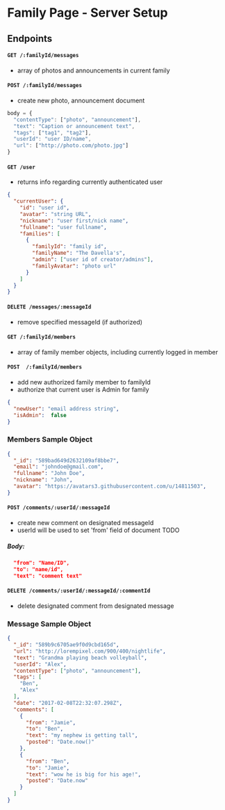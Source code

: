 # Family Page - Server Setup

## Endpoints

#### `GET /:familyId/messages`
- array of photos and announcements in current family

#### `POST /:familyId/messages`
- create new photo, announcement document

```js
body = {
  "contentType": ["photo", "announcement"],
  "text": "Caption or announcement text",
  "tags": ["tag1", "tag2"],
  "userId": "user ID/name",
  "url": ["http://photo.com/photo.jpg"]
}
```

#### `GET /user`
- returns info regarding currently authenticated user

```json
{
  "currentUser": {
    "id": "user id",
    "avatar": "string URL",
    "nickname": "user first/nick name",
    "fullname": "user fullname",
    "families": [
      {
        "familyId": "family id",
        "familyName": "The Davella's",
        "admin": ["user id of creator/admins"],
        "familyAvatar": "photo url"
      }
    ]
  }
}
```

#### `DELETE /messages/:messageId`
- remove specified messageId (if authorized)

#### `GET /:familyId/members`
- array of family member objects, including currently logged in member

#### `POST  /:familyId/members`
- add new authorized family member to familyId
- authorize that current user is Admin for family

```json
{
  "newUser": "email address string",
  "isAdmin":  false
}
```

### Members Sample Object
```json
{
  "_id": "589bad649d2632109af8bbe7",
  "email": "johndoe@gmail.com",
  "fullname": "John Doe",
  "nickname": "John",
  "avatar": "https://avatars3.githubusercontent.com/u/14811503",
}
```

#### `POST /comments/:userId/:messageId`
- create new comment on designated messageId
- userId will be used to set 'from' field of document TODO

##### Body:

```json
  "from": "Name/ID",
  "to": "name/id",
  "text": "comment text"
```

#### `DELETE /comments/:userId/:messageId/:commentId`
- delete designated comment from designated message

### Message Sample Object
```json
{
  "_id": "589b9c6705ae9f0d9cbd165d",
  "url": "http://lorempixel.com/900/400/nightlife",
  "text": "Grandma playing beach volleyball",
  "userId": "Alex",
  "contentType": ["photo", "announcement"],
  "tags": [
    "Ben",
    "Alex"
  ],
  "date": "2017-02-08T22:32:07.298Z",
  "comments": [
    {
      "from": "Jamie",
      "to": "Ben",
      "text": "my nephew is getting tall",
      "posted": "Date.now()"
    },
    {
      "from": "Ben",
      "to": "Jamie",
      "text": "wow he is big for his age!",
      "posted": "Date.now"
    }
  ]
}
```
